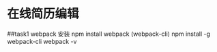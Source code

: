 # 在线简历编辑
##task1
webpack 安装 
npm install webpack (webpack-cli)
npm install -g webpack-cli
webpack -v